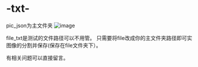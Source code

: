 # -txt-

pic_json为主文件夹
![image](https://user-images.githubusercontent.com/72426381/111805579-1e8b7180-890c-11eb-8e47-8d00f89f8ce8.png)

file_txt是测试的文件路径可以不用管。
只需要将file改成你的主文件夹路径即可实图像的分割并保存(保存在file文件夹下）。

有相关问题可以直接留言。
